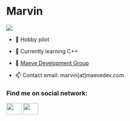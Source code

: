 <h1>Marvin</h1>

![](https://komarev.com/ghpvc/?username=MarvinTMavee&color=blue)

- 🌴 Hobby pilot

- 🏫 Currently learning C++

- 🏬 [Maeve Development Group](https://maevedev.com/)

- 📫 Contact email: marvin[at]maevedev.com

<h3 align="left">Find me on social network:</h3>
<p align="left">
<a href="https://twitter.com/mavee_thrr" target="blank"><img align="center" src="https://raw.githubusercontent.com/rahuldkjain/github-profile-readme-generator/master/src/images/icons/Social/twitter.svg" height="30" width="40" /></a>
  <a href="https://www.instagram.com/marvin.thrr/" target="blank"><img align="center" src="https://raw.githubusercontent.com/rahuldkjain/github-profile-readme-generator/master/src/images/icons/Social/instagram.svg" height="30" width="40" /></a>
